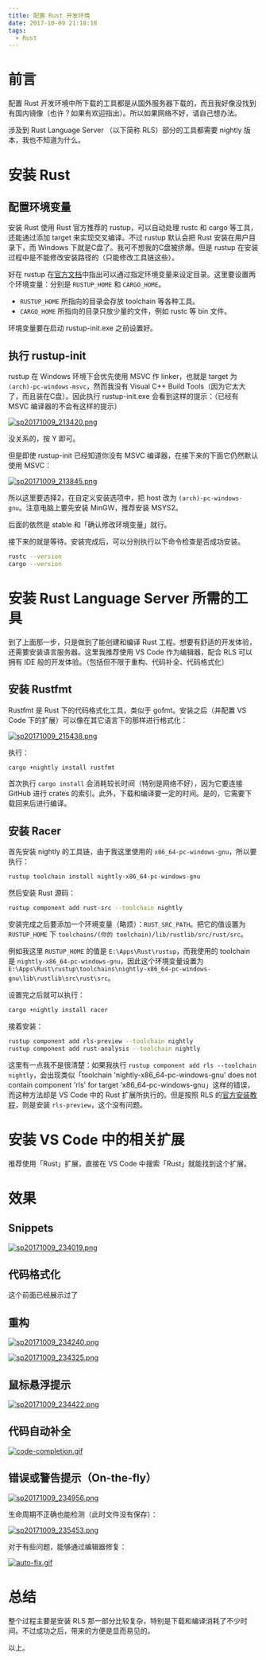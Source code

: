 ```yaml
---
title: 配置 Rust 开发环境
date: 2017-10-09 21:18:18
tags:
  - Rust
---
```


# 前言

配置 Rust 开发环境中所下载的工具都是从国外服务器下载的，而且我好像没找到有国内镜像（也许？如果有欢迎指出）。所以如果网络不好，请自己想办法。

涉及到 Rust Language Server （以下简称 RLS）部分的工具都需要 nightly 版本，我也不知道为什么。

# 安装 Rust

## 配置环境变量

安装 Rust 使用 Rust 官方推荐的 rustup，可以自动处理 rustc 和 cargo 等工具，还能通过添加 target 来实现交叉编译。不过 rustup 默认会把 Rust 安装在用户目录下，而 Windows 下就是C盘了。我可不想我的C盘被挤爆。但是 rustup 在安装过程中是不能修改安装路径的（只能修改工具链这些）。

好在 rustup 在[官方文档](https://github.com/rust-lang-nursery/rustup.rs#choosing-where-to-install)中指出可以通过指定环境变量来设定目录。这里要设置两个环境变量：分别是 `RUSTUP_HOME` 和 `CARGO_HOME`。

- `RUSTUP_HOME` 所指向的目录会存放 toolchain 等各种工具。
- `CARGO_HOME` 所指向的目录只放少量的文件，例如 rustc 等 bin 文件。

环境变量要在启动 rustup-init.exe 之前设置好。

## 执行 rustup-init

rustup 在 Windows 环境下会优先使用 MSVC 作 linker，也就是 target 为 `(arch)-pc-windows-msvc`，然而我没有 Visual C++ Build Tools（因为它太大了，而且装在C盘）。因此执行 rustup-init.exe 会看到这样的提示：（已经有 MSVC 编译器的不会有这样的提示）

[![sp20171009_213420.png](https://i.loli.net/2018/05/08/5af1c0c7f288c.png)](https://i.loli.net/2018/05/08/5af1c0c7f288c.png)

没关系的，按 Y 即可。

但是即使 rustup-init 已经知道你没有 MSVC 编译器，在接下来的下面它仍然默认使用 MSVC：

[![sp20171009_213845.png](https://i.loli.net/2018/05/08/5af1c0c81cdd3.png)](https://i.loli.net/2018/05/08/5af1c0c81cdd3.png)

所以这里要选择2，在自定义安装选项中，把 host 改为 `(arch)-pc-windows-gnu`。注意电脑上要先安装 MinGW，推荐安装 MSYS2。

后面的依然是 stable 和「确认修改环境变量」就行。

接下来的就是等待。安装完成后，可以分别执行以下命令检查是否成功安装。

```bash
rustc --version
cargo --version
```

# 安装 Rust Language Server 所需的工具

到了上面那一步，只是做到了能创建和编译 Rust 工程。想要有舒适的开发体验，还需要安装语言服务器。这里我推荐使用 VS Code 作为编辑器，配合 RLS 可以拥有 IDE 般的开发体验。（包括但不限于重构、代码补全、代码格式化）

## 安装 Rustfmt

Rustfmt 是 Rust 下的代码格式化工具，类似于 gofmt。安装之后（并配置 VS Code 下的扩展）可以像在其它语言下的那样进行格式化：

[![sp20171009_215438.png](https://i.loli.net/2018/05/08/5af1c0c39486a.png)](https://i.loli.net/2018/05/08/5af1c0c39486a.png)

执行：

```bash
cargo +nightly install rustfmt
```

首次执行 `cargo install` 会消耗较长时间（特别是网络不好），因为它要连接 GitHub 进行 crates 的索引。此外，下载和编译要一定的时间。是的，它需要下载回来后进行编译。

## 安装 Racer

首先安装 nightly 的工具链，由于我这里使用的 `x86_64-pc-windows-gnu`，所以要执行：

```bash
rustup toolchain install nightly-x86_64-pc-windows-gnu
```

然后安装 Rust 源码：

```bash
rustup component add rust-src --toolchain nightly
```

安装完成之后要添加一个环境变量（略烦）：`RUST_SRC_PATH`。把它的值设置为 `RUSTUP_HOME` 下 `toolchains/(你的 toolchain)/lib/rustlib/src/rust/src`。

例如我这里 `RUSTUP_HOME` 的值是 `E:\Apps\Rust\rustup`，而我使用的 toolchain 是 `nightly-x86_64-pc-windows-gnu`，因此这个环境变量设置为 `E:\Apps\Rust\rustup\toolchains\nightly-x86_64-pc-windows-gnu\lib\rustlib\src\rust\src`。

设置完之后就可以执行：

```bash
cargo +nightly install racer
```

接着安装：

```bash
rustup component add rls-preview --toolchain nightly
rustup component add rust-analysis --toolchain nightly
```

这里有一点我不是很清楚：如果我执行 `rustup component add rls --toolchain nightly`，会出现类似「toolchain 'nightly-x86_64-pc-windows-gnu' does not contain component 'rls' for target 'x86_64-pc-windows-gnu」这样的错误，而这种方法却是 VS Code 中的 Rust 扩展所执行的。但是按照 RLS 的[官方安装教程](https://github.com/rust-lang-nursery/rls#step-3-install-the-rls)，则是安装 `rls-preview`，这个没有问题。

# 安装 VS Code 中的相关扩展

推荐使用「Rust」扩展，直接在 VS Code 中搜索「Rust」就能找到这个扩展。

# 效果

## Snippets

[![sp20171009_234019.png](https://i.loli.net/2018/05/08/5af1c0c3a219d.png)](https://i.loli.net/2018/05/08/5af1c0c3a219d.png)

## 代码格式化

这个前面已经展示过了

## 重构

[![sp20171009_234240.png](https://i.loli.net/2018/05/08/5af1c0c3af555.png)](https://i.loli.net/2018/05/08/5af1c0c3af555.png)

[![sp20171009_234325.png](https://i.loli.net/2018/05/08/5af1c0c364a10.png)](https://i.loli.net/2018/05/08/5af1c0c364a10.png)

## 鼠标悬浮提示

[![sp20171009_234422.png](https://i.loli.net/2018/05/08/5af1c0c37dffa.png)](https://i.loli.net/2018/05/08/5af1c0c37dffa.png)

## 代码自动补全

[![code-completion.gif](https://i.loli.net/2018/05/08/5af1c0c47acbf.gif)](https://i.loli.net/2018/05/08/5af1c0c47acbf.gif)

## 错误或警告提示（On-the-fly）

[![sp20171009_234956.png](https://i.loli.net/2018/05/08/5af1c0c3df71f.png)](https://i.loli.net/2018/05/08/5af1c0c3df71f.png)

生命周期不正确也能检测（此时文件没有保存）：

[![sp20171009_235453.png](https://i.loli.net/2018/05/08/5af1c0c3823ff.png)](https://i.loli.net/2018/05/08/5af1c0c3823ff.png)

对于有些问题，能够通过编辑器修复：

[![auto-fix.gif](https://i.loli.net/2018/05/08/5af1c17bdd32d.gif)](https://i.loli.net/2018/05/08/5af1c17bdd32d.gif)

# 总结

整个过程主要是安装 RLS 那一部分比较复杂，特别是下载和编译消耗了不少时间。不过成功之后，带来的方便是显而易见的。

以上。
